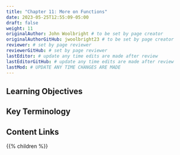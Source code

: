 ```yaml
---
title: "Chapter 11: More on Functions"
date: 2023-05-25T12:55:09-05:00
draft: false
weight: 11
originalAuthor: John Woolbright # to be set by page creator
originalAuthorGitHub: jwoolbright23 # to be set by page creator
reviewer: # set by page reviewer
reviewerGitHub: # set by page reviewer
lastEditor: # update any time edits are made after review
lastEditorGitHub: # update any time edits are made after review
lastMod: # UPDATE ANY TIME CHANGES ARE MADE
---
```


## Learning Objectives

## Key Terminology

## Content Links

{{% children %}}
